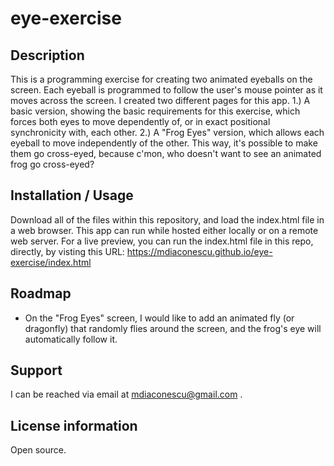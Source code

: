 # eye-exercise

## Description
This is a programming exercise for creating two animated eyeballs on the screen. Each eyeball is programmed to follow the user's mouse pointer as it moves across the screen. I created two different pages for this app.
 1.) A basic version, showing the basic requirements for this exercise, which forces both eyes to move dependently of, or in exact positional synchronicity with, each other. 
 2.) A "Frog Eyes" version, which allows each eyeball to move independently of the other. This way, it's possible to make them go cross-eyed, because c'mon, who doesn't want to see an animated frog go cross-eyed? 

## Installation / Usage
Download all of the files within this repository, and load the index.html file in a web browser. This app can run while hosted either locally or on a remote web server. For a live preview, you can run the index.html file in this repo, directly, by visting this URL: https://mdiaconescu.github.io/eye-exercise/index.html

## Roadmap
- On the "Frog Eyes" screen, I would like to add an animated fly (or dragonfly) that randomly flies around the screen, and the frog's eye will automatically follow it.

## Support
I can be reached via email at mdiaconescu@gmail.com .

## License information
Open source.